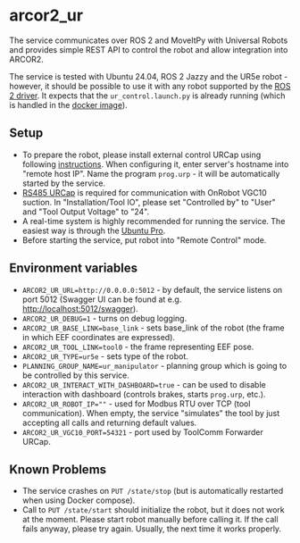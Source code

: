 # arcor2_ur

The service communicates over ROS 2 and MoveItPy with Universal Robots and provides simple REST API to control the robot and allow integration into ARCOR2.

The service is tested with Ubuntu 24.04, ROS 2 Jazzy and the UR5e robot - however, it should be possible to use it with any robot supported by the [ROS 2 driver](https://github.com/UniversalRobots/Universal_Robots_ROS2_Driver/tree/main). It expects that the `ur_control.launch.py` is already running (which is handled in the [docker image](https://github.com/robofit/arcor2/blob/master/src/docker/arcor2_ur/start.sh)).

## Setup
 
- To prepare the robot, please install external control URCap using following [instructions](https://docs.ros.org/en/ros2_packages/rolling/api/ur_robot_driver/installation/install_urcap_e_series.html). When configuring it, enter server's hostname into "remote host IP". Name the program `prog.urp` - it will be automatically started by the service.
- [RS485 URCap](https://github.com/UniversalRobots/Universal_Robots_ToolComm_Forwarder_URCap) is required for communication with OnRobot VGC10 suction. In "Installation/Tool IO", please set "Controlled by" to "User"
and "Tool Output Voltage" to "24".
- A real-time system is highly recommended for running the service. The easiest way is through the [Ubuntu Pro](https://documentation.ubuntu.com/pro/pro-client/enable_realtime_kernel/).
- Before starting the service, put robot into "Remote Control" mode.

## Environment variables

- `ARCOR2_UR_URL=http://0.0.0.0:5012` - by default, the service listens on port 5012 (Swagger UI can be found at e.g. [http://localhost:5012/swagger](http://localhost:5012/swagger)).
- `ARCOR2_UR_DEBUG=1` - turns on debug logging.
- `ARCOR2_UR_BASE_LINK=base_link` - sets base_link of the robot (the frame in which EEF coordinates are expressed).
- `ARCOR2_UR_TOOL_LINK=tool0` - the frame representing EEF pose.
- `ARCOR2_UR_TYPE=ur5e` - sets type of the robot.
- `PLANNING_GROUP_NAME=ur_manipulator` - planning group which is going to be controlled by this service.
- `ARCOR2_UR_INTERACT_WITH_DASHBOARD=true` - can be used to disable interaction with dashboard (controls brakes, starts `prog.urp`, etc.). 
- `ARCOR2_UR_ROBOT_IP=""` - used for Modbus RTU over TCP (tool communication). When empty, the service "simulates" the tool by just accepting all calls and returning default values.
- `ARCOR2_UR_VGC10_PORT=54321` - port used by ToolComm Forwarder URCap. 

## Known Problems

- The service crashes on `PUT /state/stop` (but is automatically restarted when using Docker compose).
- Call to `PUT /state/start` should initialize the robot, but it does not work at the moment. Please start robot manually before calling it. If the call fails anyway, please try again. Usually, the next time it works properly.